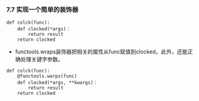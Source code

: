 ### 7.7 实现一个简单的装饰器```def colck(func):    def clocked(*args)：        return result    return clocked```* functools.wraps装饰器把相关的属性从func赋值到clocked，此外，还能正确处理关键字参数。```def colck(func):    @functools.warps(func)    def clocked(*args, **kwargs)：        return result    return clocked```